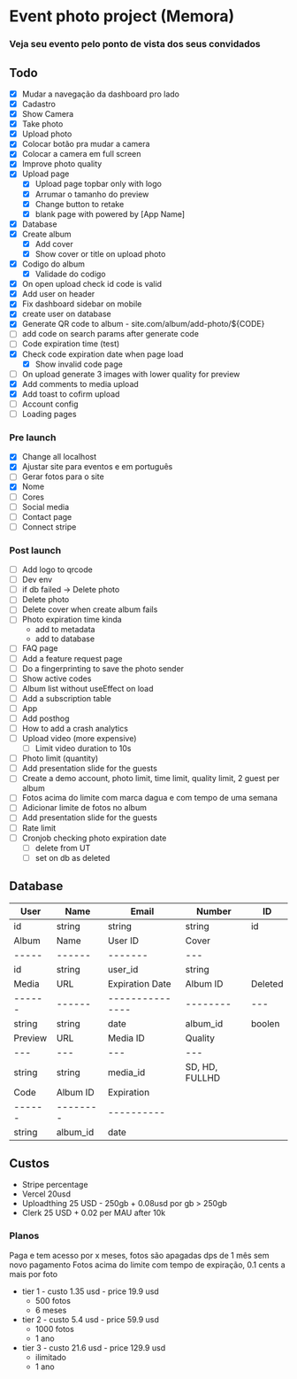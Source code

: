 # Event photo project (Memora)

### Veja seu evento pelo ponto de vista dos seus convidados

## Todo

- [x] Mudar a navegação da dashboard pro lado
- [x] Cadastro
- [x] Show Camera
- [x] Take photo
- [x] Upload photo
- [x] Colocar botão pra mudar a camera
- [x] Colocar a camera em full screen
- [x] Improve photo quality
- [x] Upload page
  - [x] Upload page topbar only with logo
  - [x] Arrumar o tamanho do preview
  - [x] Change button to retake
  - [x] blank page with powered by [App Name]
- [x] Database
- [x] Create album
  - [x] Add cover
  - [x] Show cover or title on upload photo
- [x] Codigo do album
  - [x] Validade do codigo
- [x] On open upload check id code is valid
- [x] Add user on header
- [x] Fix dashboard sidebar on mobile
- [x] create user on database
- [x] Generate QR code to album - site.com/album/add-photo/${CODE}
- [ ] add code on search params after generate code
- [ ] Code expiration time (test)
- [x] Check code expiration date when page load
  - [x] Show invalid code page
- [ ] On upload generate 3 images with lower quality for preview
- [x] Add comments to media upload
- [x] Add toast to cofirm upload
- [ ] Account config
- [ ] Loading pages

### Pre launch

- [x] Change all localhost
- [x] Ajustar site para eventos e em português
- [ ] Gerar fotos para o site
- [x] Nome
- [ ] Cores
- [ ] Social media
- [ ] Contact page
- [ ] Connect stripe

### Post launch

- [ ] Add logo to qrcode
- [ ] Dev env
- [ ] if db failed -> Delete photo
- [ ] Delete photo
- [ ] Delete cover when create album fails
- [ ] Photo expiration time kinda
  - add to metadata
  - add to database
- [ ] FAQ page
- [ ] Add a feature request page
- [ ] Do a fingerprinting to save the photo sender
- [ ] Show active codes
- [ ] Album list without useEffect on load
- [ ] Add a subscription table
- [ ] App
- [ ] Add posthog
- [ ] How to add a crash analytics
- [ ] Upload video (more expensive)
  - [ ] Limit video duration to 10s
- [ ] Photo limit (quantity)
- [ ] Add presentation slide for the guests
- [ ] Create a demo account, photo limit, time limit, quality limit, 2 guest per album
- [ ] Fotos acima do limite com marca dagua e com tempo de uma semana
- [ ] Adicionar limite de fotos no album
- [ ] Add presentation slide for the guests
- [ ] Rate limit
- [ ] Cronjob checking photo expiration date
  - [ ] delete from UT
  - [ ] set on db as deleted

## Database

| User    | Name     | Email           | Number         | ID      |
| ------- | -------- | --------------- | -------------- | ------- |
| id      | string   | string          | string         | id      |
| Album   | Name     | User ID         | Cover          |
| -----   | ------   | -------         | ---            |
| id      | string   | user_id         | string         |
| Media   | URL      | Expiration Date | Album ID       | Deleted |
| ------  | ------   | --------------- | --------       | ---     |
| string  | string   | date            | album_id       | boolen  |
| Preview | URL      | Media ID        | Quality        |
| ---     | ---      | ---             | ---            |
| string  | string   | media_id        | SD, HD, FULLHD |
| Code    | Album ID | Expiration      |
| ------  | -------- | ----------      |
| string  | album_id | date            |

## Custos

- Stripe
  percentage
- Vercel
  20usd
- Uploadthing
  25 USD - 250gb + 0.08usd por gb > 250gb
- Clerk
  25 USD + 0.02 per MAU after 10k

### Planos

Paga e tem acesso por x meses, fotos são apagadas dps de 1 mês sem novo pagamento
Fotos acima do limite com tempo de expiração, 0.1 cents a mais por foto

- tier 1 - custo 1.35 usd - price 19.9 usd
  - 500 fotos
  - 6 meses
- tier 2 - custo 5.4 usd - price 59.9 usd
  - 1000 fotos
  - 1 ano
- tier 3 - custo 21.6 usd - price 129.9 usd
  - ilimitado
  - 1 ano
